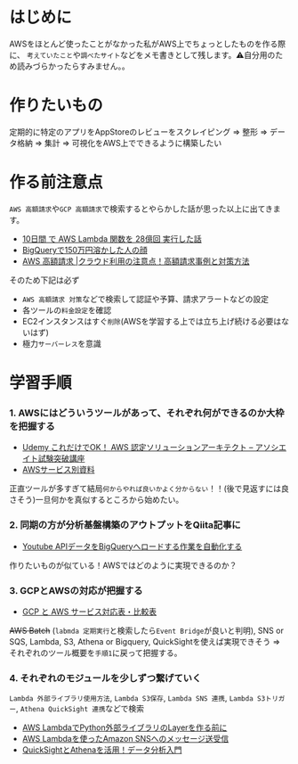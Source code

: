 # はじめに
AWSをほとんど使ったことがなかった私がAWS上でちょっとしたものを作る際に、
`考えていたこと`や`調べたサイト`などをメモ書きとして残します。⚠︎自分用のため読みづらかったらすみません。。

# 作りたいもの
定期的に特定のアプリをAppStoreのレビューをスクレイピング => 整形 => データ格納 => 集計 => 可視化をAWS上でできるように構築したい

# 作る前注意点
`AWS 高額請求`や`GCP 高額請求`で検索するとやらかした話が思った以上に出てきます。

- [10日間 で AWS Lambda 関数を 28億回 実行した話](https://blog.mmmcorp.co.jp/blog/2019/12/25/lambda-cloud-bankruptcy/)
- [BigQueryで150万円溶かした人の顔](https://qiita.com/itkr/items/745d54c781badc148bb9)
- [AWS 高額請求 |クラウド利用の注意点！高額請求事例と対策方法](https://www.3sss.co.jp/tis/media/aws-high-billing/)

そのため下記は必ず
- `AWS 高額請求 対策`などで検索して認証や予算、請求アラートなどの設定
- 各ツールの`料金設定`を確認
- EC2インスタンスはすぐ`削除`(AWSを学習する上では立ち上げ続ける必要はないはず)
- 極力`サーバーレス`を意識


# 学習手順
### 1. AWSにはどういうツールがあって、それぞれ何ができるのか大枠を把握する
- [Udemy これだけでOK！ AWS 認定ソリューションアーキテクト – アソシエイト試験突破講座](https://www.udemy.com/course/aws-associate/)
- [AWSサービス別資料](https://aws.amazon.com/jp/aws-jp-introduction/aws-jp-webinar-service-cut/#ai-wn)

正直ツールが多すぎて結局`何からやれば良いかよく分からない`！！(後で見返すには良さそう)一旦何かを真似するところから始めたい。

### 2. 同期の方が分析基盤構築のアウトプットをQiita記事に
- [Youtube APIデータをBigQueryへロードする作業を自動化する](https://qiita.com/matsu0130/items/4849ebb3681e827274d3)

作りたいものが似ている！AWSではどのように実現できるのか？

### 3. GCPとAWSの対応が把握する
- [GCP と AWS サービス対応表・比較表](https://cloud-ace.jp/column/detail124/)

~~AWS Batch~~ (`labmda 定期実行`と検索したら`Event Bridge`が良いと判明), SNS or SQS, Lambda, S3, Athena or Bigquery, QuickSightを使えば実現できそう => それぞれのツール概要を`手順1`に戻って把握する。

### 4. それぞれのモジュールを少しずつ繋げていく

`Lambda 外部ライブラリ使用方法`, `Lambda S3保存`, `Lambda SNS 連携`, `Lambda S3トリガー`, `Athena QuickSight 連携`などで検索
- [AWS LambdaでPython外部ライブラリのLayerを作る前に](https://qiita.com/polarbear08/items/202752d5ffcb65595bd9)
- [AWS Lambdaを使ったAmazon SNSへのメッセージ送受信](https://business.ntt-east.co.jp/content/cloudsolution/column-try-29.html)
- [QuickSightとAthenaを活用！データ分析入門](https://techblog.nhn-techorus.com/archives/6202)


